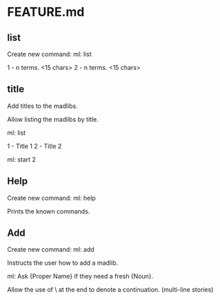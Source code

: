 # FEATURE.md

## list

Create new command:
ml: list

1 - n terms. <15 chars>
2 - n terms. <15 chars>

## title

Add titles to the madlibs.

Allow listing the madlibs by title.

ml: list


1 - Title 1
2 - Title 2


ml: start 2

## Help

Create new command:
ml: help

Prints the known commands.

## Add

Create new command:
ml: add

Instructs the user how to add a madlib.

ml: Ask {Proper Name} if they need a fresh {Noun}.

Allow the use of \ at the end to denote a continuation.  (multi-line stories)
